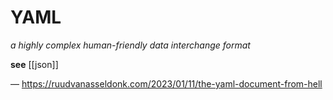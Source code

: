 # YAML

_a highly complex human-friendly data interchange format_

**see** [[json]]

&mdash; <https://ruudvanasseldonk.com/2023/01/11/the-yaml-document-from-hell>
